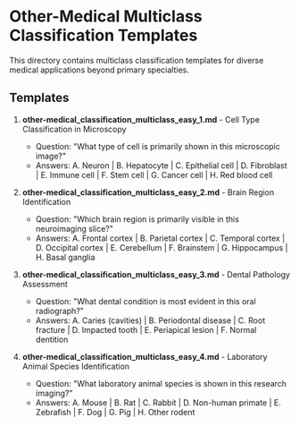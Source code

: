 # Other-Medical Multiclass Classification Templates

This directory contains multiclass classification templates for diverse medical applications beyond primary specialties.

## Templates

1. **other-medical_classification_multiclass_easy_1.md** - Cell Type Classification in Microscopy
   - Question: "What type of cell is primarily shown in this microscopic image?"
   - Answers: A. Neuron | B. Hepatocyte | C. Epithelial cell | D. Fibroblast | E. Immune cell | F. Stem cell | G. Cancer cell | H. Red blood cell

2. **other-medical_classification_multiclass_easy_2.md** - Brain Region Identification
   - Question: "Which brain region is primarily visible in this neuroimaging slice?"
   - Answers: A. Frontal cortex | B. Parietal cortex | C. Temporal cortex | D. Occipital cortex | E. Cerebellum | F. Brainstem | G. Hippocampus | H. Basal ganglia

3. **other-medical_classification_multiclass_easy_3.md** - Dental Pathology Assessment
   - Question: "What dental condition is most evident in this oral radiograph?"
   - Answers: A. Caries (cavities) | B. Periodontal disease | C. Root fracture | D. Impacted tooth | E. Periapical lesion | F. Normal dentition

4. **other-medical_classification_multiclass_easy_4.md** - Laboratory Animal Species Identification
   - Question: "What laboratory animal species is shown in this research imaging?"
   - Answers: A. Mouse | B. Rat | C. Rabbit | D. Non-human primate | E. Zebrafish | F. Dog | G. Pig | H. Other rodent
